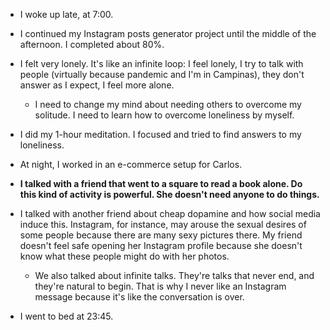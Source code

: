 - I woke up late, at 7:00.

- I continued my Instagram posts generator project until the middle of the afternoon. I completed about 80%.

- I felt very lonely. It's like an infinite loop: I feel lonely, I try to talk with people (virtually because pandemic and I'm in Campinas), they don't answer as I expect, I feel more alone.

  - I need to change my mind about needing others to overcome my solitude. I need to learn how to overcome loneliness by myself.

- I did my 1-hour meditation. I focused and tried to find answers to my loneliness.

- At night, I worked in an e-commerce setup for Carlos.

- **I talked with a friend that went to a square to read a book alone. Do this kind of activity is powerful. She doesn't need anyone to do things.**

- I talked with another friend about cheap dopamine and how social media induce this. Instagram, for instance, may arouse the sexual desires of some people because there are many sexy pictures there. My friend doesn't feel safe opening her Instagram profile because she doesn't know what these people might do with her photos.

  - We also talked about infinite talks. They're talks that never end, and they're natural to begin. That is why I never like an Instagram message because it's like the conversation is over.

- I went to bed at 23:45.
